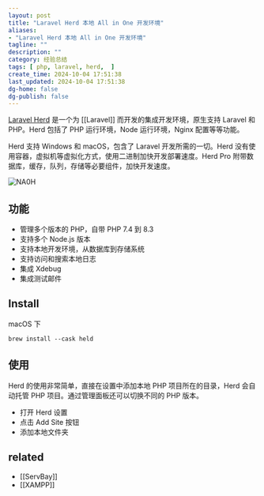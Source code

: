 ```yaml
---
layout: post
title: "Laravel Herd 本地 All in One 开发环境"
aliases:
- "Laravel Herd 本地 All in One 开发环境"
tagline: ""
description: ""
category: 经验总结
tags: [ php, laravel, herd,  ]
create_time: 2024-10-04 17:51:38
last_updated: 2024-10-04 17:51:38
dg-home: false
dg-publish: false
---
```


[Laravel Herd](https://herd.laravel.com/) 是一个为 [[Laravel]] 而开发的集成开发环境，原生支持 Laravel 和 PHP。Herd 包括了 PHP 运行环境，Node 运行环境，Nginx 配置等等功能。

Herd 支持 Windows 和 macOS，包含了 Laravel 开发所需的一切。Herd 没有使用容器，虚拟机等虚拟化方式，使用二进制加快开发部署速度。Herd Pro 附带数据库，缓存，队列，存储等必要组件，加快开发速度。

![NA0H](https://photo.einverne.info/images/2025/01/28/NA0H.png)

## 功能

- 管理多个版本的 PHP，自带 PHP 7.4 到 8.3
- 支持多个 Node.js 版本
- 支持本地开发环境，从数据库到存储系统
- 支持访问和搜索本地日志
- 集成 Xdebug
- 集成测试邮件

## Install

macOS 下 

```
brew install --cask held
```

## 使用
Herd 的使用非常简单，直接在设置中添加本地 PHP 项目所在的目录，Herd 会自动托管 PHP 项目。通过管理面板还可以切换不同的 PHP 版本。

- 打开 Herd 设置
- 点击 Add Site 按钮
- 添加本地文件夹

## related

- [[ServBay]]
- [[XAMPP]]